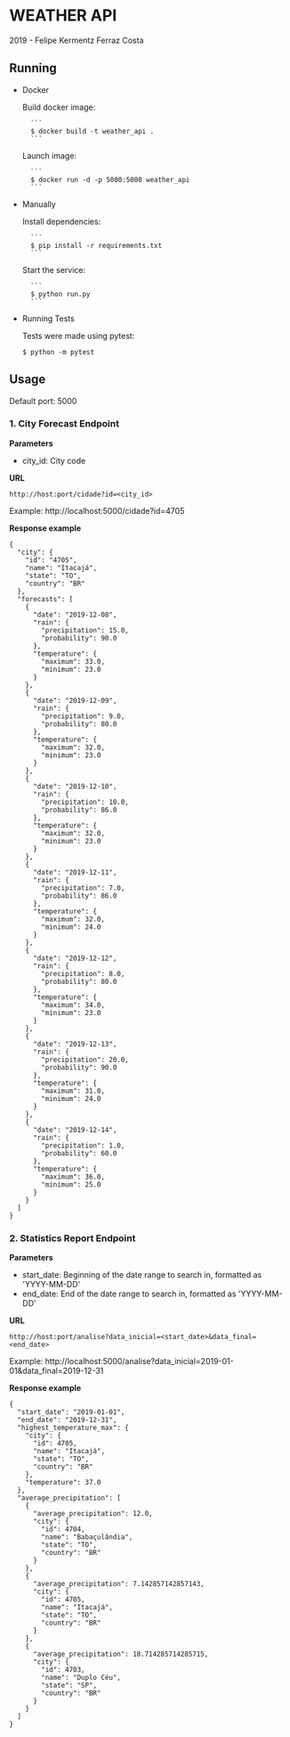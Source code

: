 # WEATHER API
2019 - Felipe Kermentz Ferraz Costa


## Running
- Docker

    Build docker image:

        ```
        $ docker build -t weather_api . 
        ```
    
    Launch image:

        ```
        $ docker run -d -p 5000:5000 weather_api
        ```

- Manually

    Install dependencies:

        ```
        $ pip install -r requirements.txt
        ```

    Start the service:

        ```
        $ python run.py
        ```

- Running Tests

    Tests were made using pytest:

     ```$ python -m pytest```


## Usage

Default port: 5000


### 1. City Forecast Endpoint
**Parameters**

- city_id: City code

**URL**

```http://host:port/cidade?id=<city_id>```

Example: http://localhost:5000/cidade?id=4705

**Response example**
```
{
  "city": {
    "id": "4705", 
    "name": "Itacajá", 
    "state": "TO",
    "country": "BR"
  }, 
  "forecasts": [
    {
      "date": "2019-12-08", 
      "rain": {
        "precipitation": 15.0, 
        "probability": 90.0
      }, 
      "temperature": {
        "maximum": 33.0, 
        "minimum": 23.0
      }
    }, 
    {
      "date": "2019-12-09", 
      "rain": {
        "precipitation": 9.0, 
        "probability": 80.0
      }, 
      "temperature": {
        "maximum": 32.0, 
        "minimum": 23.0
      }
    }, 
    {
      "date": "2019-12-10", 
      "rain": {
        "precipitation": 10.0, 
        "probability": 86.0
      }, 
      "temperature": {
        "maximum": 32.0, 
        "minimum": 23.0
      }
    }, 
    {
      "date": "2019-12-11", 
      "rain": {
        "precipitation": 7.0, 
        "probability": 86.0
      }, 
      "temperature": {
        "maximum": 32.0, 
        "minimum": 24.0
      }
    }, 
    {
      "date": "2019-12-12", 
      "rain": {
        "precipitation": 8.0, 
        "probability": 80.0
      }, 
      "temperature": {
        "maximum": 34.0, 
        "minimum": 23.0
      }
    }, 
    {
      "date": "2019-12-13", 
      "rain": {
        "precipitation": 20.0, 
        "probability": 90.0
      }, 
      "temperature": {
        "maximum": 31.0, 
        "minimum": 24.0
      }
    }, 
    {
      "date": "2019-12-14", 
      "rain": {
        "precipitation": 1.0, 
        "probability": 60.0
      }, 
      "temperature": {
        "maximum": 36.0, 
        "minimum": 25.0
      }
    }
  ]
}
```


### 2. Statistics Report Endpoint
**Parameters**

- start_date: Beginning of the date range to search in, formatted as 'YYYY-MM-DD'
- end_date: End of the date range to search in, formatted as 'YYYY-MM-DD'

**URL**

```http://host:port/analise?data_inicial=<start_date>&data_final=<end_date>```

Example: http://localhost:5000/analise?data_inicial=2019-01-01&data_final=2019-12-31

**Response example**
```
{
  "start_date": "2019-01-01",
  "end_date": "2019-12-31", 
  "highest_temperature_max": {
    "city": {
      "id": 4705, 
      "name": "Itacajá", 
      "state": "TO",
      "country": "BR"
    }, 
    "temperature": 37.0
  },
  "average_precipitation": [
    {
      "average_precipitation": 12.0, 
      "city": {
        "id": 4704, 
        "name": "Babaçulândia", 
        "state": "TO",
        "country": "BR"
      }
    }, 
    {
      "average_precipitation": 7.142857142857143, 
      "city": {
        "id": 4705, 
        "name": "Itacajá", 
        "state": "TO",
        "country": "BR"
      }
    }, 
    {
      "average_precipitation": 18.714285714285715, 
      "city": {
        "id": 4703, 
        "name": "Duplo Céu", 
        "state": "SP",
        "country": "BR"
      }
    }
  ]
}
```
